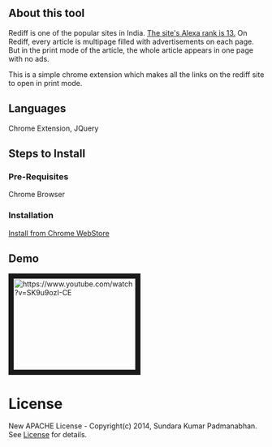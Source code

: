 ## About this tool ##

Rediff is one of the popular sites in India. [The site's Alexa rank is 13.](http://www.alexa.com/siteinfo/rediff.com)
On Rediff, every article is multipage filled with advertisements on each page. But in the print mode of the article, the whole article appears in one page with no ads. 

This is a simple chrome extension which makes all the links on the rediff site to open in print mode. 


## Languages ##

Chrome Extension, JQuery
     
## Steps to Install ##

### Pre-Requisites ###

Chrome Browser

### Installation ###
  
[Install from Chrome WebStore](https://chrome.google.com/webstore/detail/rediff-viewer/iljopgjppjojkganmkfokfcdbkedoehn)

## Demo ##

<a href="http://www.youtube.com/watch?feature=player_embedded&v=SK9u9ozI-CE" target="_blank">
<img src="http://img.youtube.com/vi/SK9u9ozI-CE/0.jpg" alt="https://www.youtube.com/watch?v=SK9u9ozI-CE" width="240" height="180" border="10" /></a>

# License #
New APACHE License - Copyright(c) 2014, Sundara Kumar Padmanabhan. 
See [License](http://www.apache.org/licenses/LICENSE-2.0.html) for details.
